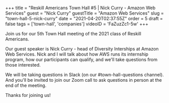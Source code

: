 +++
title = "Reskill Americans Town Hall #5 | Nick Curry - Amazon Web Services"
guest = "Nick Curry"
guestTitle = "Amazon Web Services"
slug = "town-hall-5-nick-curry"
date = "2021-04-20T02:37:55Z"
order = 5
draft = false
tags = ['town-hall', 'companies']
videoID = 'FaZuzZc1-5w'
+++

Join us for our 5th Town Hall meeting of the 2021 class of Reskill Americans.

Our guest speaker is Nick Curry - head of Diversity Interships at Amazon Web Services.  Nick and I will talk about how AWS runs its internship program, how our participants can qualify, and we'll take questions from those interested.

We will be taking questions in Slack (on our #town-hall-questions channel).  And you'll be invited to join our Zoom call to ask questions in person at the end of the meeting.

Thanks for joining us!
